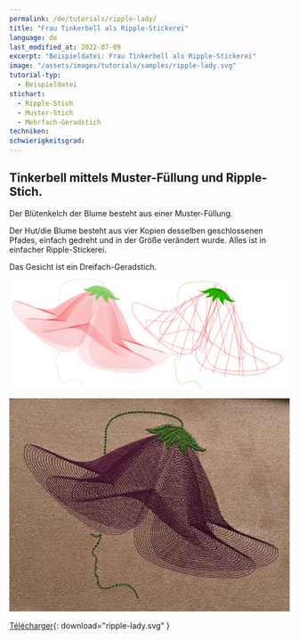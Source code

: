 ```yaml
---
permalink: /de/tutorials/ripple-lady/
title: "Frau Tinkerbell als Ripple-Stickerei"
language: de
last_modified_at: 2022-07-09
excerpt: "Beispieldatei: Frau Tinkerbell als Ripple-Stickerei"
image: "/assets/images/tutorials/samples/ripple-lady.svg"
tutorial-typ:
  - Beispieldatei
stichart:
  - Ripple-Stich
  - Muster-Stich
  - Mehrfach-Geradstich
techniken:
schwierigkeitsgrad: 
---
```


## Tinkerbell mittels Muster-Füllung und Ripple-Stich.

Der Blütenkelch der Blume besteht aus einer Muster-Füllung.

Der Hut/die Blume besteht aus vier Kopien desselben geschlossenen Pfades, einfach gedreht und in der Größe verändert wurde. Alles ist in einfacher Ripple-Stickerei.

Das Gesicht ist ein Dreifach-Geradstich.

![SVG](/assets/images/tutorials/samples/ripple-lady.svg)

![Brodé](/assets/images/tutorials/tutorial-preview-images/ripple-lady.jpg)

[Télécharger](/assets/images/tutorials/samples/ripple-lady.svg){: download="ripple-lady.svg" }
